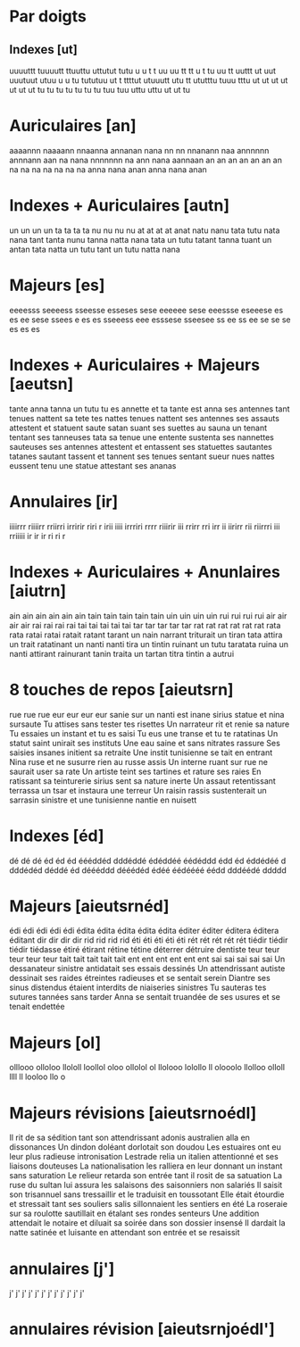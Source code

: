 # Par doigts

## Indexes [ut]
uuuuttt tuuuutt ttuuttu uttutut tutu
u u t t uu uu tt tt u t tu uu tt
uuttt ut uut uuutuut utuu u u tu tututuu ut t ttttut utuuutt utu tt ututttu tuuu tttu
ut ut ut ut ut ut ut tu tu tu tu tu tu tu
tuu tuu uttu uttu ut ut tu

# Auriculaires [an]
aaaannn naaaann nnaanna annanan nana
nn nn nnanann naa annnnnn annnann aan
na nana nnnnnnn na ann nana aannaan
an an an an an an an na na na na na na na
anna nana anan anna nana anan

# Indexes + Auriculaires [autn]
un un un un ta ta ta ta nu nu nu nu at at at at
anat natu nanu tata tutu nata nana tant tanta nunu tanna natta
nana tata un tutu
tatant tanna tuant un antan
tata natta un tutu tant un tutu natta nana

# Majeurs [es]
eeeesss seeeess sseesse esseses sese
eeeeee sese eeessse eseeese es es ee
sese ssees e es es sseeess eee esssese sseesee
ss ee ss ee se se se es es es


# Indexes + Auriculaires + Majeurs [aeutsn]
tante anna tanna un tutu
tu es annette et ta tante est anna
ses antennes tant tenues nattent sa tete
tes nattes tenues nattent ses antennes
ses assauts attestent et statuent
saute satan suant ses suettes au sauna
un tenant tentant ses tanneuses tata sa tenue
une entente sustenta ses nannettes sauteuses
ses antennes attestent et entassent ses statuettes sautantes
tatanes sautant tassent et tannent ses tenues sentant sueur
nues nattes eussent tenu une statue attestant ses ananas

# Annulaires [ir]
iiiirrr riiiirr rriirri irririr riri
r irii iiii irrriri rrrr riiirir iii
rrirr rri irr ii iirirr rii riirrri iii rriiiii
ir ir ir ri ri r

# Indexes + Auriculaires + Anunlaires [aiutrn]
ain ain ain ain ain ain tain tain tain tain tain
uin uin uin uin rui rui rui rui air air air air rai rai rai rai
tai tai tai tai tai tar tar tar tar tar rat rat rat rat rat rat
rata rata ratai ratai ratait ratant tarant
un nain narrant triturait un tiran
tata attira un trait ratatinant un nanti
nanti tira un tintin ruinant un tutu
taratata ruina un nanti attirant
rainurant tanin traita un tartan titra tintin a autrui

# 8 touches de repos [aieutsrn]
rue rue rue eur eur eur eur
sanie sur un nanti est inane
sirius statue et nina sursaute
Tu attises sans tester tes risettes
Un narrateur rit et renie sa nature
Tu essaies un instant et tu es saisi
Tu eus une transe et tu te ratatinas
Un statut saint unirait ses instituts
Une eau saine et sans nitrates rassure
Ses saisies insanes initient sa retraite
Une instit tunisienne se tait en entrant
Nina ruse et ne susurre rien au russe assis
Un interne ruant sur rue ne saurait user sa rate
Un artiste teint ses tartines et rature ses raies
En ratissant sa teinturerie sirius sent sa nature inerte
Un assaut retentissant terrassa un tsar et instaura une terreur
Un raisin rassis sustenterait un sarrasin sinistre et une tunisienne nantie en nuisett


# Indexes [éd]
dé dé dé éd éd éd
éééddéd dddéddé édéddéé éédéddd édd
éd éddédéé d dddédéd déddé éd déééddd
dééédéd édéé éédéééé éédd dddéédé ddddd

# Majeurs [aieutsrnéd]
édi édi édi édi édi édita édita édita édita édita éditer éditer éditera éditera éditant
dir dir dir dir rid rid rid rid éti éti éti éti éti rét rét rét rét rét
tiédir tiédir tiédir tiédasse étiré étirant rétine tétine déterrer détruire dentiste
teur teur teur teur teur tait tait tait tait tait ent ent ent ent ent ent sai sai sai sai sai
Un dessanateur sinistre antidatait ses essais dessinés
Un attendrissant autiste dessinait ses raides étreintes radieuses et se sentait serein
Diantre ses sinus distendus étaient interdits de niaiseries sinistres
Tu sauteras tes sutures tannées sans tarder
Anna se sentait truandée de ses usures et se tenait endettée

# Majeurs [ol]
olllooo olloloo llololl loollol oloo
ollolol ol llolooo lolollo ll olooolo
llolloo olloll llll ll looloo llo o

# Majeurs révisions [aieutsrnoédl]
Il rit de sa sédition tant son attendrissant adonis australien alla en dissonances
Un dindon doléant dorlotait son doudou
Les estuaires ont eu leur plus radieuse intronisation
Lestrade relia un italien attentionné et ses liaisons douteuses
La nationalisation les ralliera en leur donnant un instant sans saturation
Le relieur retarda son entrée tant il rosit de sa satuation
La ruse du sultan lui assura les salaisons des saisonniers non salariés
Il saisit son trisannuel sans tressaillir et le traduisit en toussotant
Elle était étourdie et stressait tant ses souliers salis sillonnaient les sentiers en été
La roseraie sur sa roulotte sautillait en étalant ses rondes senteurs
Une addition attendait le notaire et diluait sa soirée dans son dossier insensé
Il dardait la natte satinée et luisante en attendant son entrée et se resaissit 

# annulaires [j']
j' j' j' j' j' j' j' j' j' j' j' j'

# annulaires révision [aieutsrnjoédl']